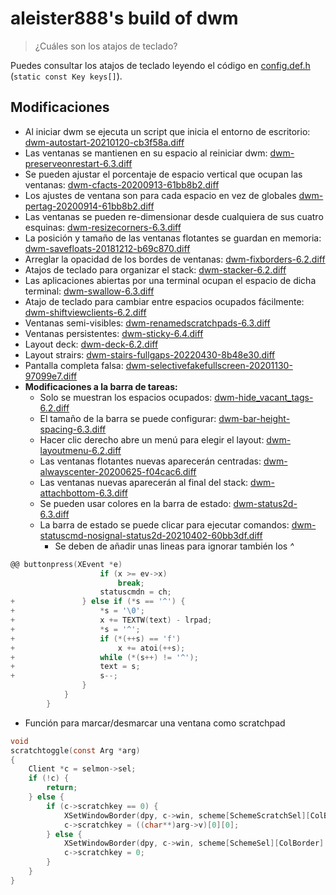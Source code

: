 # aleister888's build of dwm

> ¿Cuáles son los atajos de teclado?

Puedes consultar los atajos de teclado leyendo el código en [config.def.h](https://github.com/aleister888/dwm/blob/main/dwm/config.def.h) (`static const Key keys[]`).

## Modificaciones

- Al iniciar dwm se ejecuta un script que inicia el entorno de escritorio: [dwm-autostart-20210120-cb3f58a.diff](http://dwm.suckless.org/patches/autostart/dwm-autostart-20210120-cb3f58a.diff)
- Las ventanas se mantienen en su espacio al reiniciar dwm: [dwm-preserveonrestart-6.3.diff](http://dwm.suckless.org/patches/preserveonrestart/dwm-preserveonrestart-6.3.diff)
- Se pueden ajustar el porcentaje de espacio vertical que ocupan las ventanas: [dwm-cfacts-20200913-61bb8b2.diff](http://dwm.suckless.org/patches/cfacts/dwm-cfacts-20200913-61bb8b2.diff)
- Los ajustes de ventana son para cada espacio en vez de globales [dwm-pertag-20200914-61bb8b2.diff](http://dwm.suckless.org/patches/pertag/dwm-pertag-20200914-61bb8b2.diff)
- Las ventanas se pueden re-dimensionar desde cualquiera de sus cuatro esquinas: [dwm-resizecorners-6.3.diff](https://github.com/bakkeby/patches/blob/master/dwm/dwm-resizecorners-6.3.diff)
- La posición y tamaño de las ventanas flotantes se guardan en memoria: [dwm-savefloats-20181212-b69c870.diff](http://dwm.suckless.org/patches/save_floats/dwm-savefloats-20181212-b69c870.diff)
- Arreglar la opacidad de los bordes de ventanas: [dwm-fixborders-6.2.diff](https://dwm.suckless.org/patches/alpha/dwm-fixborders-6.2.diff)
- Atajos de teclado para organizar el stack: [dwm-stacker-6.2.diff](https://dwm.suckless.org/patches/stacker/dwm-stacker-6.2.diff)
- Las aplicaciones abiertas por una terminal ocupan el espacio de dicha terminal: [dwm-swallow-6.3.diff](https://dwm.suckless.org/patches/swallow/dwm-swallow-6.3.diff)
- Atajo de teclado para cambiar entre espacios ocupados fácilmente: [dwm-shiftviewclients-6.2.diff](https://github.com/bakkeby/patches/blob/master/dwm/dwm-shiftviewclients-6.2.diff)
- Ventanas semi-visibles: [dwm-renamedscratchpads-6.3.diff](https://github.com/bakkeby/patches/blob/master/dwm/dwm-renamedscratchpads-6.3.diff)
- Ventanas persistentes: [dwm-sticky-6.4.diff](http://dwm.suckless.org/patches/sticky/dwm-sticky-6.4.diff)
- Layout deck: [dwm-deck-6.2.diff](http://dwm.suckless.org/patches/deck/dwm-deck-6.2.diff)
- Layout strairs: [dwm-stairs-fullgaps-20220430-8b48e30.diff](https://dwm.suckless.org/patches/stairs/dwm-stairs-fullgaps-20220430-8b48e30.diff)
- Pantalla completa falsa: [dwm-selectivefakefullscreen-20201130-97099e7.diff](https://dwm.suckless.org/patches/selectivefakefullscreen/dwm-selectivefakefullscreen-20201130-97099e7.diff)
- __Modificaciones a la barra de tareas:__
	- Solo se muestran los espacios ocupados: [dwm-hide_vacant_tags-6.2.diff](https://dwm.suckless.org/patches/hide_vacant_tags/dwm-hide_vacant_tags-6.2.diff)
	- El tamaño de la barra se puede configurar: [dwm-bar-height-spacing-6.3.diff](http://dwm.suckless.org/patches/bar_height/dwm-bar-height-spacing-6.3.diff)
	- Hacer clic derecho abre un menú para elegir el layout: [dwm-layoutmenu-6.2.diff](http://dwm.suckless.org/patches/layoutmenu/dwm-layoutmenu-6.2.diff)
	- Las ventanas flotantes nuevas aparecerán centradas: [dwm-alwayscenter-20200625-f04cac6.diff](http://dwm.suckless.org/patches/alwayscenter/dwm-alwayscenter-20200625-f04cac6.diff)
	- Las ventanas nuevas aparecerán al final del stack: [dwm-attachbottom-6.3.diff](http://dwm.suckless.org/patches/attachbottom/dwm-attachbottom-6.3.diff)
	- Se pueden usar colores en la barra de estado: [dwm-status2d-6.3.diff](https://dwm.suckless.org/patches/status2d/dwm-status2d-6.3.diff)
	- La barra de estado se puede clicar para ejecutar comandos: [dwm-statuscmd-nosignal-status2d-20210402-60bb3df.diff](https://dwm.suckless.org/patches/statuscmd/dwm-statuscmd-nosignal-status2d-20210402-60bb3df.diff)
		- Se deben de añadir unas lineas para ignorar también los _^_
```c
@@ buttonpress(XEvent *e)
					if (x >= ev->x)
						break;
					statuscmdn = ch;
+				} else if (*s == '^') {
+					*s = '\0';
+					x += TEXTW(text) - lrpad;
+					*s = '^';
+					if (*(++s) == 'f')
+						x += atoi(++s);
+					while (*(s++) != '^');
+					text = s;
+					s--;
				}
			}
		}
```
- Función para marcar/desmarcar una ventana como scratchpad
```c
void
scratchtoggle(const Arg *arg)
{
	Client *c = selmon->sel;
	if (!c) {
		return;
	} else {
		if (c->scratchkey == 0) {
			XSetWindowBorder(dpy, c->win, scheme[SchemeScratchSel][ColBorder].pixel);
			c->scratchkey = ((char**)arg->v)[0][0];
		} else {
			XSetWindowBorder(dpy, c->win, scheme[SchemeSel][ColBorder].pixel);
			c->scratchkey = 0;
		}
	}
}
```
